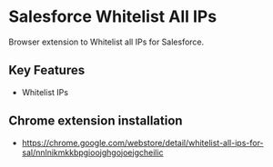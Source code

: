 Salesforce Whitelist All IPs
===============

Browser extension to Whitelist all IPs for Salesforce.

Key Features
------------

  * Whitelist IPs

Chrome extension installation
-----------------------------

  * https://chrome.google.com/webstore/detail/whitelist-all-ips-for-sal/nnlnikmkkbpgioojghgojoejgcheilic
